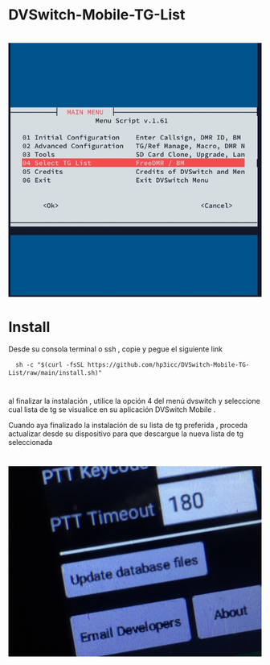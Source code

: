 # DVSwitch-Mobile-TG-List

#
![alt text](https://github.com/hp3icc/DVSwitch-Mobile-TG-List/raw/main/IMG_2274.jpg)

#

# Install

Desde su consola terminal o ssh , copie y pegue el siguiente link 

      sh -c "$(curl -fsSL https://github.com/hp3icc/DVSwitch-Mobile-TG-List/raw/main/install.sh)"
      
#

al finalizar la instalación , utilice la opción 4 del menú dvswitch y seleccione cual lista de tg se visualice en su aplicación DVSwitch Mobile .

Cuando aya finalizado la instalación de su lista de tg preferida , proceda actualizar desde su dispositivo para que descargue la nueva lista de tg seleccionada  

#

<img src="https://github.com/hp3icc/DVSwitch-Mobile-TG-List/raw/main/IMG_2275.JPG" width="600">
